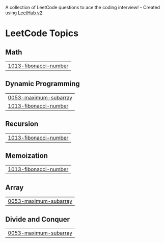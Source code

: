 A collection of LeetCode questions to ace the coding interview! - Created using [LeetHub v2](https://github.com/arunbhardwaj/LeetHub-2.0)
<!---LeetCode Topics Start-->
# LeetCode Topics
## Math
|  |
| ------- |
| [1013-fibonacci-number](https://github.com/amanpandey45/leetcode/tree/master/1013-fibonacci-number) |
## Dynamic Programming
|  |
| ------- |
| [0053-maximum-subarray](https://github.com/amanpandey45/leetcode/tree/master/0053-maximum-subarray) |
| [1013-fibonacci-number](https://github.com/amanpandey45/leetcode/tree/master/1013-fibonacci-number) |
## Recursion
|  |
| ------- |
| [1013-fibonacci-number](https://github.com/amanpandey45/leetcode/tree/master/1013-fibonacci-number) |
## Memoization
|  |
| ------- |
| [1013-fibonacci-number](https://github.com/amanpandey45/leetcode/tree/master/1013-fibonacci-number) |
## Array
|  |
| ------- |
| [0053-maximum-subarray](https://github.com/amanpandey45/leetcode/tree/master/0053-maximum-subarray) |
## Divide and Conquer
|  |
| ------- |
| [0053-maximum-subarray](https://github.com/amanpandey45/leetcode/tree/master/0053-maximum-subarray) |
<!---LeetCode Topics End-->